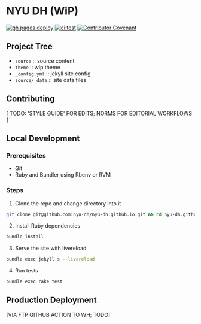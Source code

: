 # NYU DH (WiP)

[![gh pages deploy](https://github.com/nyu-dh/nyu-dh.github.io/actions/workflows/gh-pages-deploy.yml/badge.svg)](https://github.com/nyu-dh/nyu-dh.github.io/actions/workflows/gh-pages-deploy.yml) [![ci:test](https://github.com/nyu-dh/nyu-dh.github.io/actions/workflows/test.yml/badge.svg)](https://github.com/nyu-dh/nyu-dh.github.io/actions/workflows/test.yml) [![Contributor Covenant](https://img.shields.io/badge/Contributor%20Covenant-2.1-4baaaa.svg)](code_of_conduct.md) 

## Project Tree

- `source` :: source content  
- `theme`  :: wip theme  
- `_config.yml` :: jekyll site config  
- `source/_data` :: site data files

## Contributing

[ TODO: 'STYLE GUIDE' FOR EDITS; NORMS FOR EDITORIAL WORKFLOWS ]

## Local Development

### Prerequisites
- Git
- Ruby and Bundler using Rbenv or RVM

### Steps
1. Clone the repo and change directory into it
  ``` sh
  git clone git@github.com:nyu-dh/nyu-dh.github.io.git && cd nyu-dh.github.io
  ```

2. Install Ruby dependencies
  ``` sh
  bundle install
  ```

3. Serve the site with livereload
  ``` sh
  bundle exec jekyll s --livereload
  ```

4. Run tests
  ``` sh
  bundle exec rake test
  ```

## Production Deployment

[VIA FTP GITHUB ACTION TO WH; TODO]
